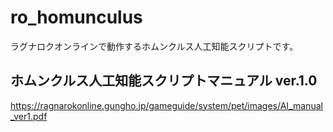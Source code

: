 # ro_homunculus

ラグナロクオンラインで動作するホムンクルス人工知能スクリプトです。  

## ホムンクルス人工知能スクリプトマニュアル ver.1.0
https://ragnarokonline.gungho.jp/gameguide/system/pet/images/AI_manual_ver1.pdf
